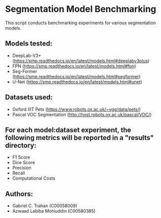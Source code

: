 # Segmentation Model Benchmarking

This script conducts benchmarking experiments for various segmentation models.

## Models tested:
* DeepLab-V3+   (https://smp.readthedocs.io/en/latest/models.html#deeplabv3plus)
* FPN           (https://smp.readthedocs.io/en/latest/models.html#fpn)
* Seg-Former    (https://smp.readthedocs.io/en/latest/models.html#segformer)
* U-Net         (https://smp.readthedocs.io/en/latest/models.html#unet)

## Datasets used:
* Oxford IIIT Pets          (https://www.robots.ox.ac.uk/~vgg/data/pets/)
* Pascal VOC Segmentation   (http://host.robots.ox.ac.uk/pascal/VOC/)

## For each model:dataset experiment, the following metrics will be reported in a "results" directory:
* F1 Score
* Dice Score
* Precision
* Recall
* Computational Costs

## Authors:
* Gabriel C. Trahan         (C00058009)
* Azwaad Labiba Mohiuddin   (C00580385)